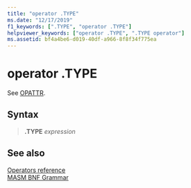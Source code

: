 ```yaml
---
title: "operator .TYPE"
ms.date: "12/17/2019"
f1_keywords: [".TYPE", "operator .TYPE"]
helpviewer_keywords: ["operator .TYPE", ".TYPE operator"]
ms.assetid: bf4a4be6-d019-40df-a966-8f8f34f775ea
---
```

# operator .TYPE

See [OPATTR](../../assembler/masm/operator-opattr.md).

## Syntax

> **.TYPE** *expression*

## See also

[Operators reference](operators-reference.md)<br/>
[MASM BNF Grammar](masm-bnf-grammar.md)
